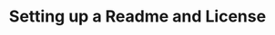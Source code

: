 ---
id: readme
title: Setting up a Readme and License
sidebar_label: Setting up a Readme and License
---